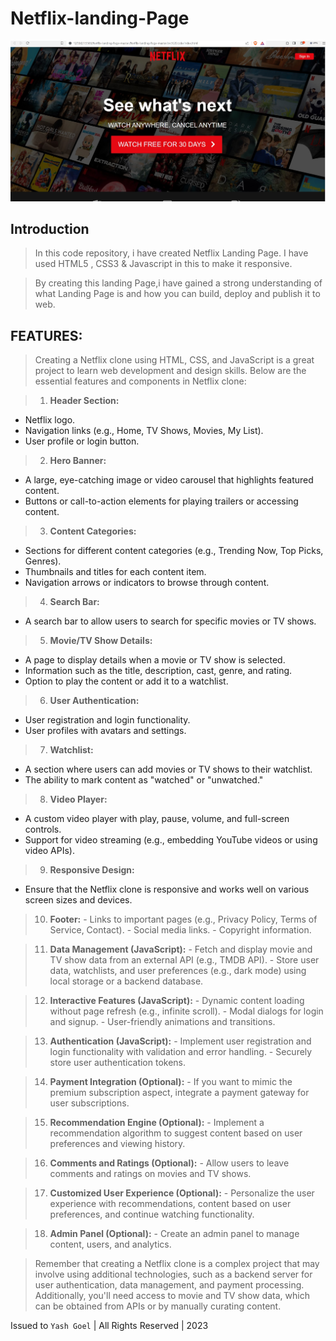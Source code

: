 # Netflix-landing-Page

![screenshot](https://github.com/YASHGOEL0616/BharatIntern_Task3_NetflicClone/blob/95a00d8d45995b1f9231e9b41dfe23c41e73cbf7/netflicclone%20ss.jpg)

## Introduction

>In this code repository, i have created Netflix Landing Page. I have used HTML5 , CSS3 & Javascript in this to make it responsive.

>By creating this landing Page,i have gained a strong understanding of what Landing Page is and how you can build, deploy and publish it to web.

## FEATURES:
>Creating a Netflix clone using HTML, CSS, and JavaScript is a great project to learn web development and design skills. Below are the essential features and components in  Netflix clone:

>1. **Header Section:**
   - Netflix logo.
   - Navigation links (e.g., Home, TV Shows, Movies, My List).
   - User profile or login button.

>2. **Hero Banner:**
   - A large, eye-catching image or video carousel that highlights featured content.
   - Buttons or call-to-action elements for playing trailers or accessing content.

>3. **Content Categories:**
   - Sections for different content categories (e.g., Trending Now, Top Picks, Genres).
   - Thumbnails and titles for each content item.
   - Navigation arrows or indicators to browse through content.

>4. **Search Bar:**
   - A search bar to allow users to search for specific movies or TV shows.

>5. **Movie/TV Show Details:**
   - A page to display details when a movie or TV show is selected.
   - Information such as the title, description, cast, genre, and rating.
   - Option to play the content or add it to a watchlist.

>6. **User Authentication:**
   - User registration and login functionality.
   - User profiles with avatars and settings.

>7. **Watchlist:**
   - A section where users can add movies or TV shows to their watchlist.
   - The ability to mark content as "watched" or "unwatched."

>8. **Video Player:**
   - A custom video player with play, pause, volume, and full-screen controls.
   - Support for video streaming (e.g., embedding YouTube videos or using video APIs).

>9. **Responsive Design:**
   - Ensure that the Netflix clone is responsive and works well on various screen sizes and devices.

>10. **Footer:**
    - Links to important pages (e.g., Privacy Policy, Terms of Service, Contact).
    - Social media links.
    - Copyright information.

>11. **Data Management (JavaScript):**
    - Fetch and display movie and TV show data from an external API (e.g., TMDB API).
    - Store user data, watchlists, and user preferences (e.g., dark mode) using local storage or a backend database.

>12. **Interactive Features (JavaScript):**
    - Dynamic content loading without page refresh (e.g., infinite scroll).
    - Modal dialogs for login and signup.
    - User-friendly animations and transitions.

>13. **Authentication (JavaScript):**
    - Implement user registration and login functionality with validation and error handling.
    - Securely store user authentication tokens.

>14. **Payment Integration (Optional):**
    - If you want to mimic the premium subscription aspect, integrate a payment gateway for user subscriptions.

>15. **Recommendation Engine (Optional):**
    - Implement a recommendation algorithm to suggest content based on user preferences and viewing history.

>16. **Comments and Ratings (Optional):**
    - Allow users to leave comments and ratings on movies and TV shows.

>17. **Customized User Experience (Optional):**
    - Personalize the user experience with recommendations, content based on user preferences, and continue watching functionality.

>18. **Admin Panel (Optional):**
    - Create an admin panel to manage content, users, and analytics.

>Remember that creating a Netflix clone is a complex project that may involve using additional technologies, such as a backend server for user authentication, data management, and payment processing. Additionally, you'll need access to movie and TV show data, which can be obtained from APIs or by manually curating content.

Issued to `Yash Goel` | All Rights Reserved | 2023

